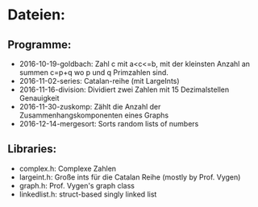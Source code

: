 # Dateien:


## Programme:
 * 2016-10-19-goldbach: Zahl c mit a\<c\<=b, mit der kleinsten Anzahl an summen c=p+q wo p und q Primzahlen sind.
 * 2016-11-02-series: Catalan-reihe (mit LargeInts)
 * 2016-11-16-division: Dividiert zwei Zahlen mit 15 Dezimalstellen Genauigkeit
 * 2016-11-30-zuskomp: Zählt die Anzahl der Zusammenhangskomponenten eines Graphs
 * 2016-12-14-mergesort: Sorts random lists of numbers

## Libraries:
 * complex.h: Complexe Zahlen
 * largeint.h: Große ints für die Catalan Reihe (mostly by Prof. Vygen)
 * graph.h: Prof. Vygen's graph class
 * linkedlist.h: struct-based singly linked list
